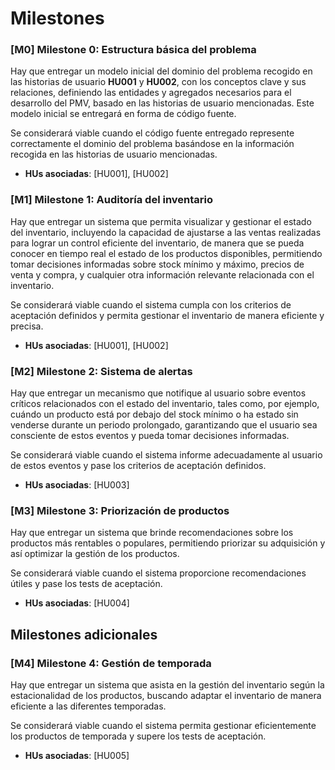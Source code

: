 # Milestones

### [M0] Milestone 0: Estructura básica del problema

Hay que entregar un modelo inicial del dominio del problema recogido en las
historias de usuario **HU001** y **HU002**, con los conceptos clave y sus
relaciones, definiendo las entidades y agregados necesarios para el desarrollo del PMV,
basado en las historias de usuario mencionadas. Este modelo inicial se entregará en forma
de código fuente.

Se considerará viable cuando el código fuente entregado represente correctamente el
dominio del problema basándose en la información recogida en las historias de usuario
mencionadas.

- **HUs asociadas**: [HU001], [HU002]

### [M1] Milestone 1: Auditoría del inventario

Hay que entregar un sistema que permita visualizar y gestionar el estado del inventario, incluyendo la
capacidad de ajustarse a las ventas realizadas para lograr un
control eficiente del inventario, de manera que se pueda conocer en tiempo real el estado de los
productos disponibles, permitiendo tomar decisiones informadas sobre
stock mínimo y máximo, precios de venta y compra, y cualquier otra información relevante relacionada con el inventario.

Se considerará viable cuando el sistema cumpla con los criterios de aceptación definidos y permita
gestionar el inventario de manera eficiente y precisa.

- **HUs asociadas**: [HU001], [HU002]

### [M2] Milestone 2: Sistema de alertas

Hay que entregar un mecanismo que notifique al usuario sobre eventos críticos relacionados con
el estado del inventario, tales como, por ejemplo,
cuándo un producto está por debajo del stock mínimo o ha estado sin venderse durante un periodo
prolongado, garantizando que el usuario
sea consciente de estos eventos y pueda tomar decisiones informadas.

Se considerará viable cuando el sistema informe adecuadamente al usuario de estos eventos y pase los
criterios de aceptación definidos.

- **HUs asociadas**: [HU003]

### [M3] Milestone 3: Priorización de productos

Hay que entregar un sistema que brinde recomendaciones sobre los productos más rentables o populares,
permitiendo priorizar su adquisición y así
optimizar la gestión de los productos.

Se considerará viable cuando el sistema proporcione recomendaciones útiles y pase los tests de aceptación.

- **HUs asociadas**: [HU004]

## Milestones adicionales

### [M4] Milestone 4: Gestión de temporada

Hay que entregar un sistema que asista en la gestión del inventario según la estacionalidad de
los productos, buscando adaptar el inventario de manera eficiente a las diferentes temporadas.

Se considerará viable cuando el sistema permita gestionar eficientemente los productos de temporada y
supere los tests de aceptación.

- **HUs asociadas**: [HU005]

